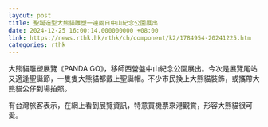```yaml
---
layout: post
title: 聖誕造型大熊貓雕塑一連兩日中山紀念公園展出
date: 2024-12-25 16:00:14.000000000 +08:00
link: https://news.rthk.hk/rthk/ch/component/k2/1784954-20241225.htm
categories: rthk
---
```


大熊貓雕塑展覽《PANDA GO》，移師西營盤中山紀念公園展出。今次是展覽尾站又適逢聖誕節，一隻隻大熊貓都戴上聖誕帽。不少市民換上大熊貓裝飾，或攜帶大熊貓公仔到場拍照。

有台灣旅客表示，在網上看到展覽資訊，特意買機票來港觀賞，形容大熊貓很可愛。
